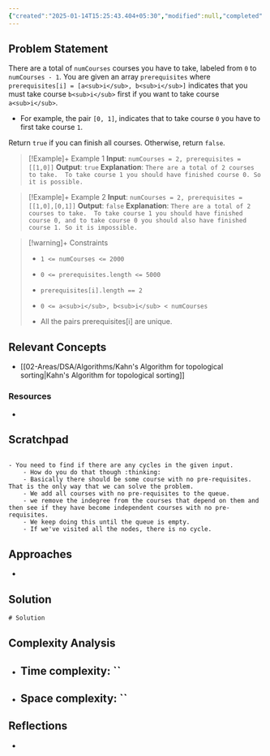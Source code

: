 ```yaml
---
{"created":"2025-01-14T15:25:43.404+05:30","modified":null,"completed":true,"redo":true,"Perfect":false,"publish":true,"Description":"Graphs problem, gave up on life.","leetcode-index":207,"link":"https://leetcode.com/problems/course-schedule","difficulty":"Medium","tags":["leetcode/depth-first-search","leetcode/breadth-first-search","leetcode/graph","leetcode/topological-sort","programming/practice"],"PassFrontmatter":true,"updated":"2024-12-31T14:27:26.000+05:30"}
---
```



## Problem Statement
There are a total of `numCourses` courses you have to take, labeled from `0` to `numCourses - 1`. You are given an array `prerequisites` where `prerequisites[i] = [a<sub>i</sub>, b<sub>i</sub>]` indicates that you must take course `b<sub>i</sub>` first if you want to take course `a<sub>i</sub>`.

	
- For example, the pair `[0, 1]`, indicates that to take course `0` you have to first take course `1`.

Return `true` if you can finish all courses. Otherwise, return `false`.

 

>[!Example]+ Example 1
>**Input**: `numCourses = 2, prerequisites = [[1,0]]`
>**Output**: `true`
>**Explanation**: `There are a total of 2 courses to take. 
>To take course 1 you should have finished course 0. So it is possible.
>`

>[!Example]+ Example 2
>**Input**: `numCourses = 2, prerequisites = [[1,0],[0,1]]`
>**Output**: `false`
>**Explanation**: `There are a total of 2 courses to take. 
>To take course 1 you should have finished course 0, and to take course 0 you should also have finished course 1. So it is impossible.
>`

>[!warning]+ Constraints
>- `1 <= numCourses <= 2000`
>
>- `0 <= prerequisites.length <= 5000`
>
>- `prerequisites[i].length == 2`
>
>- `0 <= a<sub>i</sub>, b<sub>i</sub> < numCourses`
>
>- All the pairs prerequisites[i] are unique.

## Relevant Concepts
- [[02-Areas/DSA/Algorithms/Kahn's Algorithm for topological sorting\|Kahn's Algorithm for topological sorting]]

### Resources
- 


## Scratchpad
```

- You need to find if there are any cycles in the given input. 
	- How do you do that though :thinking: 
	- Basically there should be some course with no pre-requisites. That is the only way that we can solve the problem.
	- We add all courses with no pre-requisites to the queue. 
	- we remove the indegree from the courses that depend on them and then see if they have become independent courses with no pre-requisites. 
	- We keep doing this until the queue is empty. 
	- If we've visited all the nodes, there is no cycle. 

```
## Approaches
- 
## Solution
```Java
# Solution
```

## Complexity Analysis
- Time complexity: ``
	- 
- Space complexity: ``
	- 

## Reflections
- 
